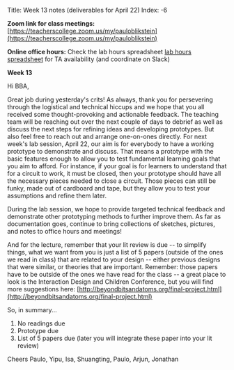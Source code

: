 Title: Week 13 notes (deliverables for April 22)
Index: -6

**Zoom link for class meetings:** [https://teacherscollege.zoom.us/my/pauloblikstein](https://teacherscollege.zoom.us/my/pauloblikstein)

**Online office hours:** Check the lab hours spreadsheet [lab hours spreadsheet](https://docs.google.com/spreadsheets/d/1thUcgs5m9mwXuoYGk7s6pB04lDHcRLO2tAJfJEj97Qg/edit#gid=1803177768) for TA availability (and coordinate on Slack)


**Week 13**

Hi BBA,

Great job during yesterday's crits! As always, thank you for persevering through the logistical and technical hiccups and we hope that you all received some thought-provoking and actionable feedback. The teaching team will be reaching out over the next couple of days to debrief as well as discuss the next steps for refining ideas and developing prototypes. But also feel free to reach out and arrange one-on-ones directly.
For next week's lab session, April 22, our aim is for everybody to have a working prototype to demonstrate and discuss. That means a prototype with the basic features enough to allow you to test fundamental learning goals that you aim to afford. For instance, if your goal is for learners to understand that for a circuit to work, it must be closed, then your prototype should have all the necessary pieces needed to close a circuit. Those pieces can still be funky, made out of cardboard and tape, but they allow you to test your assumptions and refine them later.

During the lab session, we hope to provide targeted technical feedback and demonstrate other prototyping methods to further improve them. As far as documentation goes, continue to bring collections of sketches, pictures, and notes to office hours and meetings!

And for the lecture, remember that your lit review is due -- to simplify things, what we want from you is just a list of 5 papers (outside of the ones we read in class) that are related to your design -- either previous designs that were similar, or theories that are important. Remember: those papers have to be outside of the ones we have read for the class -- a great place to look is the Interaction Design and Children Conference, but you will find more suggestions here: [http://beyondbitsandatoms.org/final-project.html](http://beyondbitsandatoms.org/final-project.html)

So, in summary...

1. No readings due
2. Prototype due
3. List of 5 papers due (later you will integrate these paper into your lit review)

Cheers
Paulo, Yipu, Isa, Shuangting, Paulo, Arjun, Jonathan
